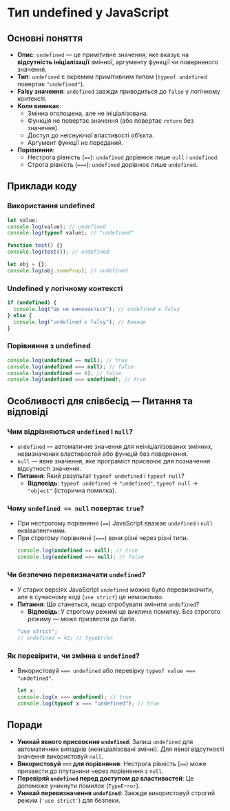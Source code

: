 # Тип undefined у JavaScript

## Основні поняття

- **Опис**: `undefined` — це примітивне значення, яке вказує на **відсутність ініціалізації** змінної, аргументу функції чи поверненого значення.
- **Тип**: `undefined` є окремим примітивним типом (`typeof undefined` повертає `"undefined"`).
- **Falsy значення**: `undefined` завжди приводиться до `false` у логічному контексті.
- **Коли виникає**:
  - Змінна оголошена, але не ініціалізована.
  - Функція не повертає значення (або повертає `return` без значення).
  - Доступ до неіснуючої властивості об’єкта.
  - Аргумент функції не переданий.
- **Порівняння**:
  - Нестрога рівність (`==`): `undefined` дорівнює лише `null` і `undefined`.
  - Строга рівність (`===`): `undefined` дорівнює лише `undefined`.

## Приклади коду

### Використання undefined

```js
let value;
console.log(value); // undefined
console.log(typeof value); // "undefined"

function test() {}
console.log(test()); // undefined

let obj = {};
console.log(obj.someProp); // undefined
```

### Undefined у логічному контексті

```js
if (undefined) {
  console.log("Це не виконається"); // undefined є falsy
} else {
  console.log("undefined є falsy"); // Виведе
}
```

### Порівняння з undefined

```js
console.log(undefined == null); // true
console.log(undefined === null); // false
console.log(undefined == 0); // false
console.log(undefined === undefined); // true
```

## Особливості для співбесід — Питання та відповіді

### Чим відрізняються `undefined` і `null`?

- `undefined` — автоматичне значення для неініціалізованих змінних, невизначених властивостей або функцій без повернення.
- `null` — явне значення, яке програміст присвоює для позначення відсутності значення.
- **Питання**: Який результат `typeof undefined` і `typeof null`?
  - **Відповідь**: `typeof undefined` → `"undefined"`, `typeof null` → `"object"` (історична помилка).

### Чому `undefined == null` повертає `true`?

- При нестрогому порівнянні (`==`) JavaScript вважає `undefined` і `null` еквівалентними.
- При строгому порівнянні (`===`) вони різні через різні типи.
  ```js
  console.log(undefined == null); // true
  console.log(undefined === null); // false
  ```

### Чи безпечно перевизначати `undefined`?

- У старих версіях JavaScript `undefined` можна було перевизначити, але в сучасному коді (`use strict`) це неможливо.
- **Питання**: Що станеться, якщо спробувати змінити `undefined`?
  - **Відповідь**: У строгому режимі це викличе помилку. Без строгого режиму — може призвести до багів.
  ```js
  "use strict";
  // undefined = 42; // TypeError
  ```

### Як перевірити, чи змінна є `undefined`?

- Використовуй `=== undefined` або перевірку `typeof value === "undefined"`.
  ```js
  let x;
  console.log(x === undefined); // true
  console.log(typeof x === "undefined"); // true
  ```

## Поради

- **Уникай явного присвоєння `undefined`**: Залиш `undefined` для автоматичних випадків (неініціалізовані змінні). Для явної відсутності значення використовуй `null`.
- **Використовуй `===` для порівняння**: Нестрога рівність (`==`) може призвести до плутанини через порівняння з `null`.
- **Перевіряй `undefined` перед доступом до властивостей**: Це допоможе уникнути помилок (`TypeError`).
- **Уникай перевизначення `undefined`**: Завжди використовуй строгий режим (`'use strict'`) для безпеки.

